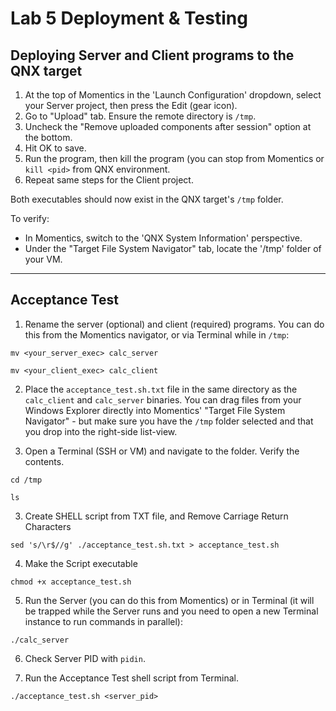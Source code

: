 # Lab 5 Deployment & Testing

## Deploying Server and Client programs to the QNX target

1. At the top of Momentics in the 'Launch Configuration' dropdown, select your Server project, then press the Edit (gear icon).
2. Go to "Upload" tab. Ensure the remote directory is `/tmp`.
3. Uncheck the "Remove uploaded components after session" option at the bottom.
4. Hit OK to save.
5. Run the program, then kill the program (you can stop from Momentics or `kill <pid>` from QNX environment.
6. Repeat same steps for the Client project. 

Both executables should now exist in the QNX target's `/tmp` folder.

To verify:
- In Momentics, switch to the 'QNX System Information' perspective. 
- Under the "Target File System Navigator" tab, locate the '/tmp' folder of your VM.

---
## Acceptance Test

1. Rename the server (optional) and client (required) programs. You can do this from the Momentics navigator, or via Terminal while in `/tmp`:
```
mv <your_server_exec> calc_server

mv <your_client_exec> calc_client
```

2. Place the `acceptance_test.sh.txt` file in the same directory as the `calc_client` and `calc_server` binaries. You can drag files from your Windows Explorer directly into Momentics' "Target File System Navigator" - but make sure you have the `/tmp` folder selected and that you drop into the right-side list-view.

3. Open a Terminal (SSH or VM) and navigate to the folder. Verify the contents.
```
cd /tmp

ls
```

3. Create SHELL script from TXT file, and Remove Carriage Return Characters
```
sed 's/\r$//g' ./acceptance_test.sh.txt > acceptance_test.sh
```

4. Make the Script executable
```
chmod +x acceptance_test.sh
```

5. Run the Server (you can do this from Momentics) or in Terminal (it will be trapped while the Server runs and you need to open a new Terminal instance to run commands in parallel):
```
./calc_server
```

6. Check Server PID with `pidin`.

7. Run the Acceptance Test shell script from Terminal.
```
./acceptance_test.sh <server_pid>
```